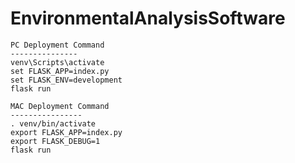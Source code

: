 # EnvironmentalAnalysisSoftware

```
PC Deployment Command
---------------
venv\Scripts\activate
set FLASK_APP=index.py
set FLASK_ENV=development
flask run

MAC Deployment Command
----------------
. venv/bin/activate
export FLASK_APP=index.py
export FLASK_DEBUG=1
flask run
```

